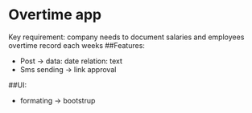 # Overtime app

Key requirement: company needs to document salaries and employees overtime record each weeks
##Features:
- Post -> data: date relation: text
- Sms sending -> link approval 

##UI:
- formating -> bootstrup